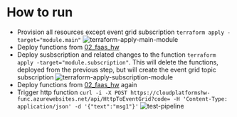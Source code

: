 # How to run
 - Provision all resources except event grid subscription ```terraform apply -target="module.main"```
  ![terraform-apply-main-module](https://github.com/vovapabyr/cloud_computing_course/assets/25819135/d20428dc-15cf-4218-b9ad-f4d15f843f62)
 - Deploy functions from [02_faas_hw](../02_faas_hw)
 - Deploy susbscription and related changes to the function ```terraform apply -target="module.subscription"```. This will delete the functions, deployed from the previous step, but will create the event grid topic subscription 
  ![terraform-apply-subscription-module](https://github.com/vovapabyr/cloud_computing_course/assets/25819135/6079de79-612c-4299-900c-d3e745b2fdbc)
 - Deploy functions from [02_faas_hw](../02_faas_hw) again
 - Trigger http function ```curl -i -X POST https://cloudplatformshw-func.azurewebsites.net/api/HttpToEventGrid?code= -H 'Content-Type: application/json' -d '{"text":"msg1"}'```
   ![test-pipeline](https://github.com/vovapabyr/cloud_computing_course/assets/25819135/61a19f6b-5120-449f-8df3-a34f41f457b7)

